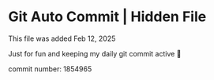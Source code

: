 # Git Auto Commit | Hidden File

This file was added Feb 12, 2025

Just for fun and keeping my daily git commit active 🤪

commit number: 1854965
